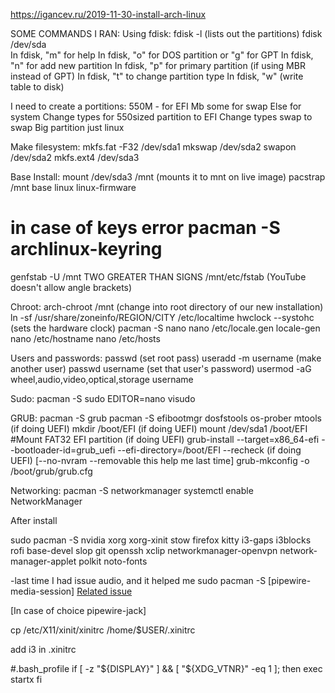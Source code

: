 https://igancev.ru/2019-11-30-install-arch-linux


SOME COMMANDS I RAN:
Using fdisk:
fdisk -l   (lists out the partitions)
fdisk /dev/sda  
In fdisk, "m" for help
In fdisk, "o" for DOS partition or "g" for GPT
In fdisk, "n" for add new partition
In fdisk, "p" for primary partition (if using MBR instead of GPT)
In fdisk, "t" to change partition type
In fdisk, "w" (write table to disk)

I need to create a portitions:
550M - for EFI
Mb some for swap 
Else for system
Change types for 550sized partition to EFI
Change types swap to swap
Big partition just linux

Make filesystem:
mkfs.fat -F32 /dev/sda1
mkswap /dev/sda2
swapon /dev/sda2
mkfs.ext4 /dev/sda3

Base Install:
mount /dev/sda3 /mnt (mounts it to mnt on live image)
pacstrap /mnt base linux linux-firmware
# in case of keys error pacman -S archlinux-keyring
genfstab -U /mnt TWO GREATER THAN SIGNS /mnt/etc/fstab (YouTube doesn't allow angle brackets)

Chroot:
arch-chroot /mnt (change into root directory of our new installation)
ln -sf /usr/share/zoneinfo/REGION/CITY /etc/localtime
hwclock --systohc (sets the hardware clock)
pacman -S nano
nano /etc/locale.gen
locale-gen
nano /etc/hostname
nano /etc/hosts

Users and passwords:
passwd (set root pass)
useradd -m username (make another user)
passwd username (set that user's password)
usermod -aG wheel,audio,video,optical,storage username

Sudo:
pacman -S sudo
EDITOR=nano visudo

GRUB:
pacman -S grub
pacman -S  efibootmgr dosfstools os-prober mtools (if doing UEFI)
mkdir /boot/EFI (if doing UEFI)
mount /dev/sda1 /boot/EFI  #Mount FAT32 EFI partition (if doing UEFI)
grub-install --target=x86_64-efi  --bootloader-id=grub_uefi --efi-directory=/boot/EFI --recheck (if doing UEFI) [--no-nvram --removable this help me last time]
grub-mkconfig -o /boot/grub/grub.cfg

Networking:
pacman -S networkmanager
systemctl enable NetworkManager


After install

sudo pacman -S nvidia xorg xorg-xinit stow firefox kitty i3-gaps i3blocks rofi base-devel slop git openssh xclip networkmanager-openvpn network-manager-applet polkit noto-fonts

-last time I had issue audio, and it helped me sudo pacman -S [pipewire-media-session]
[Related issue](https://bbs.archlinux.org/viewtopic.php?id=283990)

[In case of choice pipewire-jack]

cp /etc/X11/xinit/xinitrc /home/$USER/.xinitrc

add i3 in .xinitrc

#.bash_profile
if [ -z "${DISPLAY}" ] && [ "${XDG_VTNR}" -eq 1 ]; then
  exec startx
fi
